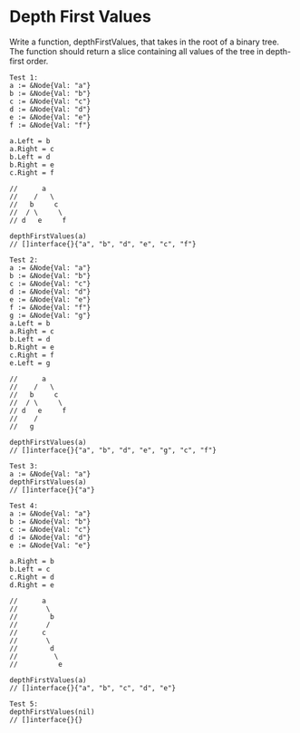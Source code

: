 # Depth First Values

Write a function, depthFirstValues, that takes in the root of a binary tree. The function should return a slice containing all values of the tree in depth-first order.

```
Test 1:
a := &Node{Val: "a"}
b := &Node{Val: "b"}
c := &Node{Val: "c"}
d := &Node{Val: "d"}
e := &Node{Val: "e"}
f := &Node{Val: "f"}

a.Left = b
a.Right = c
b.Left = d
b.Right = e
c.Right = f

//      a
//    /   \
//   b     c
//  / \     \
// d   e     f

depthFirstValues(a)
// []interface{}{"a", "b", "d", "e", "c", "f"}
```

```
Test 2:
a := &Node{Val: "a"}
b := &Node{Val: "b"}
c := &Node{Val: "c"}
d := &Node{Val: "d"}
e := &Node{Val: "e"}
f := &Node{Val: "f"}
g := &Node{Val: "g"}
a.Left = b
a.Right = c
b.Left = d
b.Right = e
c.Right = f
e.Left = g

//      a
//    /   \
//   b     c
//  / \     \
// d   e     f
//    /
//   g

depthFirstValues(a)
// []interface{}{"a", "b", "d", "e", "g", "c", "f"}
```

```
Test 3:
a := &Node{Val: "a"}
depthFirstValues(a)
// []interface{}{"a"}
```

```
Test 4:
a := &Node{Val: "a"}
b := &Node{Val: "b"}
c := &Node{Val: "c"}
d := &Node{Val: "d"}
e := &Node{Val: "e"}

a.Right = b
b.Left = c
c.Right = d
d.Right = e

//      a
//       \
//        b
//       /
//      c
//       \
//        d
//         \
//          e

depthFirstValues(a)
// []interface{}{"a", "b", "c", "d", "e"}
```

```
Test 5:
depthFirstValues(nil)
// []interface{}{}
```

